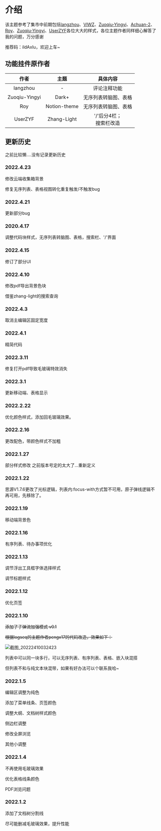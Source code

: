 # 介绍

该主题参考了集市中前期包括[langzhou](https://github.com/langzhou/siyuan-note)、[VIWZ](https://github.com/VIWZ)、[Zuoqiu-Yingyi](https://github.com/Zuoqiu-Yingyi)、[Achuan-2](https://github.com/Achuan-2)、[Roy](https://github.com/royc01)、[Zuoqiu-Yingyi](https://github.com/Zuoqiu-Yingyi)、[UserZYF](https://github.com/UserZYF)各位大大的样式，各位主题作者同样细心解答了我的问题，万分感谢

推荐码：ildAxIu，欢迎上车~

## 功能挂件原作者

|     作者      |     主题     |           具体内容           |
| :-----------: | :----------: | :--------------------------: |
|   langzhou    |      -       |         评论注释功能         |
| Zuoqiu-Yingyi |    Dark+     |     无序列表转脑图、表格     |
|      Roy      | Notion-theme |     无序列表转脑图、表格     |
|    UserZYF    | Zhang-Light  | '/'后分4栏；<br />搜索栏改造 |



## 更新历史

之前比较懒....没有记录更新历史

### 2022.4.23

修改云端收集箱背景

修复无序列表、表格视图转化重复触发/不触发bug

### 2022.4.21

更新部分bug

### 2020.4.17

调整代码块样式，无序列表转脑图、表格，搜索栏、'/'界面

### 2022.4.15

修订了部分UI

### 2022.4.10

修改pdf导出背景色块

借鉴zhang-light的搜索查询

### 2022.4.3

取消主编辑区固定宽度

### 2022.4.1

精简代码

### 2022.3.11

修复打开pdf导致毛玻璃特效消失

### 2022.3.1

更新移动端、表格显示

### 2022.2.22

优化颜色样式，添加回毛玻璃效果。



### 2022.2.16

更改配色，带颜色样式不加粗

### 2022.1.27

部分样式修改
之前版本号定的太大了...重新定义

### 2022.1.22

思源V1.7.6更改了光标逻辑，列表内:focus-with方式暂不可用，原子弹线逻辑不再可用，先移除了。

### 2022.1.19

移动端背景色

### 2022.1.16

有序列表、待办事项优化

### 2022.1.13

调节浮出工具框字体选择样式

调节标题样式

### 2022.1.12

优化页签

### 2022.1.10

~~添加了子弹流加强模式 v0.1~~

~~根据logseq的主题作者pengx17的代码改造，效果如下：~~

![截图_20222410032423](https://user-images.githubusercontent.com/61633409/148697503-4e30d537-b1c3-44be-b199-da7fe36f6f96.gif)

列表中可以同一块多行，可以无序列表、有序列表、表格、嵌入块混搭

但列表不和与纯文本块混带，如果有好办法可以个联系我哈~

### 2022.1.5

编辑区调整为纯色

添加了菜单线条、页签颜色

调整大纲、文档树样式颜色

侧边栏调整

修改全屏浏览

其他小调整

### 2022.1.4

不再使用毛玻璃效果

优化表格线条颜色

PDF浏览问题

### 2022.1.2

添加了文档树分割线

尽可能删减毛玻璃效果，提升性能
